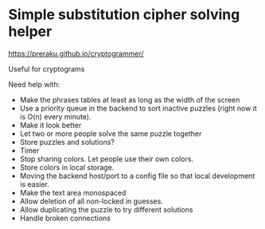 # Simple substitution cipher solving helper

https://preraku.github.io/cryptogrammer/

Useful for cryptograms

Need help with:

- Make the phrases tables at least as long as the width of the screen
- Use a priority queue in the backend to sort inactive puzzles (right now it is O(n) every minute).
- Make it look better
- Let two or more people solve the same puzzle together
- Store puzzles and solutions?
- Timer
- Stop sharing colors. Let people use their own colors.
- Store colors in local storage.
- Moving the backend host/port to a config file so that local development is easier.
- Make the text area monospaced
- Allow deletion of all non-locked in guesses.
- Allow duplicating the puzzle to try different solutions
- Handle broken connections
